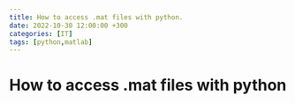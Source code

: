 ```yaml
---
title: How to access .mat files with python.
date: 2022-10-30 12:00:00 +300
categories: [IT]
tags: [python,matlab]
---
```


# How to access .mat files with python